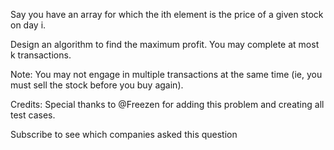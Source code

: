 Say you have an array for which the ith element is the price of a given stock on day i.

Design an algorithm to find the maximum profit. You may complete at most k transactions.

Note:
You may not engage in multiple transactions at the same time (ie, you must sell the stock before you buy again).

Credits:
Special thanks to @Freezen for adding this problem and creating all test cases.

Subscribe to see which companies asked this question